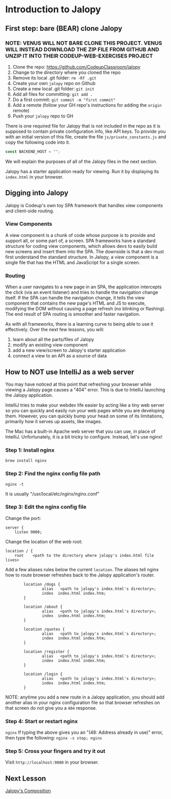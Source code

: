 # Introduction to Jalopy

## First step: bare (BEAR) clone Jalopy

### NOTE: VENUS WILL NOT BARE CLONE THIS PROJECT. VENUS WILL INSTEAD DOWNLOAD THE ZIP FILE FROM GITHUB AND UNZIP IT INTO THEIR CODEUP-WEB-EXERCISES PROJECT

1. Clone the repo: https://github.com/CodeupClassroom/jalopy
2. Change to the directory where you cloned the repo
3. Remove its local .git folder: `rm -Rf .git`
4. Create your own `jalopy` repo on Github
5. Create a new local .git folder: `git init`
6. Add all files for committing: `git add .`
7. Do a first commit: `git commit -m "first commit"`
8. Add a remote (follow your GH repo's instructions for adding the `origin` remote)
9. Push your `jalopy` repo to GH

There is one required file for Jalopy that is not included in the repo as it is supposed to contain private configuration info, like API keys. To provide you with an initial version of this file, create the file `js/private_constants.js` and copy the following code into it.

```js
const BACKEND_HOST = "";
```

We will explain the purposes of all of the Jalopy files in the next section.

Jalopy has a starter application ready for viewing. Run it by displaying its `index.html` in your browser.

## Digging into Jalopy

Jalopy is Codeup's own toy SPA framework that handles view components and client-side routing.

### View Components

A view component is a chunk of code whose purpose is to provide and support all, or some part of, a screen. SPA frameworks have a standard structure for coding view components, which allows devs to easily build new screens and insert them into the SPA. The downside is that a dev must first understand the standard structure. In Jalopy, a view component is a single file that has the HTML and JavaScript for a single screen. 


### Routing

When a user navigates to a new page in an SPA, the application intercepts the click (via an event listener) and tries to handle the navigation change itself. If the SPA can handle the navigation change, it tells the view component that contains the new page's HTML and JS to execute, modifying the DOM without causing a page refresh (no blinking or flashing). The end result of SPA routing is smoother and faster navigation. 

As with all frameworks, there is a learning curve to being able to use it effectively. Over the next few lessons, you will:

1. learn about all the parts/files of Jalopy
2. modify an existing view component
3. add a new view/screen to Jalopy's starter application
4. connect a view to an API as a source of data

## How to NOT use IntelliJ as a web server

You may have noticed at this point that refreshing your browser while viewing a Jalopy page causes a "404" error. This is due to IntelliJ launching the Jalopy application. 

IntelliJ tries to make your webdev life easier by acting like a tiny web server so you can quickly and easily run your web pages while you are developing them. However, you can quickly bump your head on some of its limitations, primarily how it serves up assets, like images. 

The Mac has a built-in Apache web server that you can use, in place of IntelliJ. Unfortunately, it is a bit tricky to configure. Instead, let's use nginx!

### Step 1: Install nginx
`brew install nginx`


### Step 2: Find the nginx config file path
`nginx -t`

It is usually "/usr/local/etc/nginx/nginx.conf"


### Step 3: Edit the nginx config file

Change the port:

```
server {
	listen 9000;
```

Change the location of the web root:

```
location / {
	root	<path to the directory where jalopy's index.html file lives>
```

Add a few aliases rules below the current `location`. The aliases tell nginx how to route browser refreshes back to the Jalopy application's router.

```
        location /dogs {
                alias   <path to jalopy's index.html's directory>;
                index  index.html index.htm;
        }

        location /about {
                alias   <path to jalopy's index.html's directory>;
                index  index.html index.htm;
        }

        location /quotes {
                alias   <path to jalopy's index.html's directory>;
                index  index.html index.htm;
        }

        location /register {
                alias   <path to jalopy's index.html's directory>;
                index  index.html index.htm;
        }

        location /login {
                alias   <path to jalopy's index.html's directory>;
                index  index.html index.htm;
        }
```

NOTE: anytime you add a new route in a Jalopy application, you should add another alias in your nginx configuration file so that browser refreshes on that screen do not give you a `404` response.

### Step 4: Start or restart nginx
`nginx`
If typing the above gives you an "(48: Address already in use)" error, then type the following:
`nginx -s stop; nginx`


### Step 5: Cross your fingers and try it out

Visit `http://localhost:9000` in your browser.



## Next Lesson

[Jalopy's Composition](jalopy_parts.md)